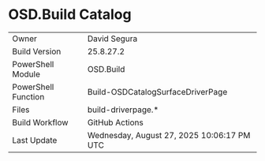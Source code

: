 ﻿# OSD.Build Catalog

| | |
|-|-|
| Owner | David Segura |
| Build Version | 25.8.27.2 |
| PowerShell Module | OSD.Build |
| PowerShell Function | Build-OSDCatalogSurfaceDriverPage |
| Files | build-driverpage.* |
| Build Workflow | GitHub Actions |
| Last Update | Wednesday, August 27, 2025 10:06:17 PM UTC |
